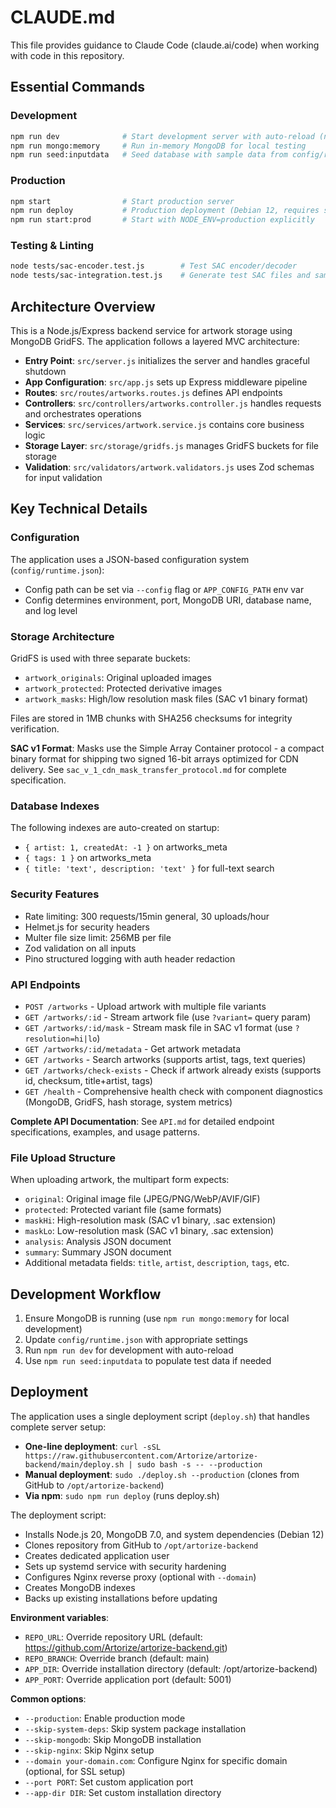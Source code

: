 # CLAUDE.md

This file provides guidance to Claude Code (claude.ai/code) when working with code in this repository.

## Essential Commands

### Development
```bash
npm run dev              # Start development server with auto-reload (nodemon)
npm run mongo:memory     # Run in-memory MongoDB for local testing
npm run seed:inputdata   # Seed database with sample data from config/runtime.json
```

### Production
```bash
npm start                # Start production server
npm run deploy           # Production deployment (Debian 12, requires sudo)
npm run start:prod       # Start with NODE_ENV=production explicitly
```

### Testing & Linting
```bash
node tests/sac-encoder.test.js        # Test SAC encoder/decoder
node tests/sac-integration.test.js    # Generate test SAC files and sample data
```

## Architecture Overview

This is a Node.js/Express backend service for artwork storage using MongoDB GridFS. The application follows a layered MVC architecture:

- **Entry Point**: `src/server.js` initializes the server and handles graceful shutdown
- **App Configuration**: `src/app.js` sets up Express middleware pipeline
- **Routes**: `src/routes/artworks.routes.js` defines API endpoints
- **Controllers**: `src/controllers/artworks.controller.js` handles requests and orchestrates operations
- **Services**: `src/services/artwork.service.js` contains core business logic
- **Storage Layer**: `src/storage/gridfs.js` manages GridFS buckets for file storage
- **Validation**: `src/validators/artwork.validators.js` uses Zod schemas for input validation

## Key Technical Details

### Configuration
The application uses a JSON-based configuration system (`config/runtime.json`):
- Config path can be set via `--config` flag or `APP_CONFIG_PATH` env var
- Config determines environment, port, MongoDB URI, database name, and log level

### Storage Architecture
GridFS is used with three separate buckets:
- `artwork_originals`: Original uploaded images
- `artwork_protected`: Protected derivative images
- `artwork_masks`: High/low resolution mask files (SAC v1 binary format)

Files are stored in 1MB chunks with SHA256 checksums for integrity verification.

**SAC v1 Format**: Masks use the Simple Array Container protocol - a compact binary format for shipping two signed 16-bit arrays optimized for CDN delivery. See `sac_v_1_cdn_mask_transfer_protocol.md` for complete specification.

### Database Indexes
The following indexes are auto-created on startup:
- `{ artist: 1, createdAt: -1 }` on artworks_meta
- `{ tags: 1 }` on artworks_meta
- `{ title: 'text', description: 'text' }` for full-text search

### Security Features
- Rate limiting: 300 requests/15min general, 30 uploads/hour
- Helmet.js for security headers
- Multer file size limit: 256MB per file
- Zod validation on all inputs
- Pino structured logging with auth header redaction

### API Endpoints
- `POST /artworks` - Upload artwork with multiple file variants
- `GET /artworks/:id` - Stream artwork file (use `?variant=` query param)
- `GET /artworks/:id/mask` - Stream mask file in SAC v1 format (use `?resolution=hi|lo`)
- `GET /artworks/:id/metadata` - Get artwork metadata
- `GET /artworks` - Search artworks (supports artist, tags, text queries)
- `GET /artworks/check-exists` - Check if artwork already exists (supports id, checksum, title+artist, tags)
- `GET /health` - Comprehensive health check with component diagnostics (MongoDB, GridFS, hash storage, system metrics)

**Complete API Documentation**: See `API.md` for detailed endpoint specifications, examples, and usage patterns.

### File Upload Structure
When uploading artwork, the multipart form expects:
- `original`: Original image file (JPEG/PNG/WebP/AVIF/GIF)
- `protected`: Protected variant file (same formats)
- `maskHi`: High-resolution mask (SAC v1 binary, .sac extension)
- `maskLo`: Low-resolution mask (SAC v1 binary, .sac extension)
- `analysis`: Analysis JSON document
- `summary`: Summary JSON document
- Additional metadata fields: `title`, `artist`, `description`, `tags`, etc.

## Development Workflow

1. Ensure MongoDB is running (use `npm run mongo:memory` for local development)
2. Update `config/runtime.json` with appropriate settings
3. Run `npm run dev` for development with auto-reload
4. Use `npm run seed:inputdata` to populate test data if needed

## Deployment

The application uses a single deployment script (`deploy.sh`) that handles complete server setup:

- **One-line deployment**: `curl -sSL https://raw.githubusercontent.com/Artorize/artorize-backend/main/deploy.sh | sudo bash -s -- --production`
- **Manual deployment**: `sudo ./deploy.sh --production` (clones from GitHub to `/opt/artorize-backend`)
- **Via npm**: `sudo npm run deploy` (runs deploy.sh)

The deployment script:
- Installs Node.js 20, MongoDB 7.0, and system dependencies (Debian 12)
- Clones repository from GitHub to `/opt/artorize-backend`
- Creates dedicated application user
- Sets up systemd service with security hardening
- Configures Nginx reverse proxy (optional with `--domain`)
- Creates MongoDB indexes
- Backs up existing installations before updating

**Environment variables**:
- `REPO_URL`: Override repository URL (default: https://github.com/Artorize/artorize-backend.git)
- `REPO_BRANCH`: Override branch (default: main)
- `APP_DIR`: Override installation directory (default: /opt/artorize-backend)
- `APP_PORT`: Override application port (default: 5001)

**Common options**:
- `--production`: Enable production mode
- `--skip-system-deps`: Skip system package installation
- `--skip-mongodb`: Skip MongoDB installation
- `--skip-nginx`: Skip Nginx setup
- `--domain your-domain.com`: Configure Nginx for specific domain (optional, for SSL setup)
- `--port PORT`: Set custom application port
- `--app-dir DIR`: Set custom installation directory
